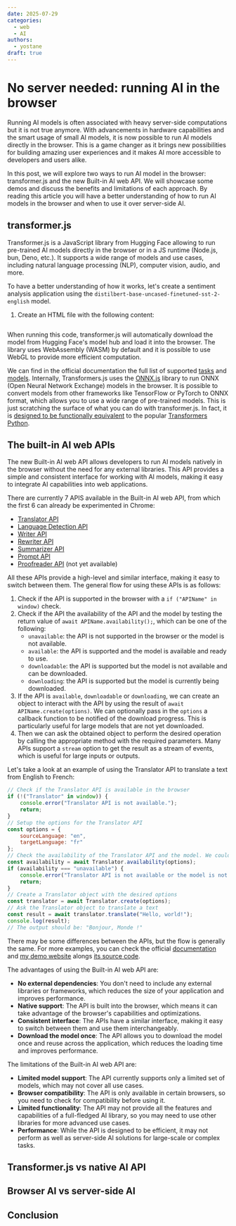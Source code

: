 ```yaml
---
date: 2025-07-29
categories:
  - web
  - AI
authors:
  - yostane
draft: true
---
```


# No server needed: running AI in the browser

Running AI models is often associated with heavy server-side computations but it is not true anymore.
With advancements in hardware capabilities and the smart usage of small AI models, it is now possible to run AI models directly in the browser.
This is a game changer as it brings new possibilities for building amazing user experiences and it makes AI more accessible to developers and users alike.

<!-- more -->

In this post, we will explore two ways to run AI model in the browser: transformer.js and the new Built-in AI web API.
We will showcase some demos and discuss the benefits and limitations of each approach.
By reading this article you will have a better understanding of how to run AI models in the browser and when to use it over server-side AI.

## transformer.js

Transformer.js is a JavaScript library from Hugging Face allowing to run pre-trained AI models directly in the browser or in a JS runtime (Node.js, bun, Deno, etc.).
It supports a wide range of models and use cases, including natural language processing (NLP), computer vision, audio, and more.

To have a better understanding of how it works, let's create a sentiment analysis application using the `distilbert-base-uncased-finetuned-sst-2-english` model.

1. Create an HTML file with the following content:

```html
```

When running this code, transformer.js will automatically download the model from Hugging Face's model hub and load it into the browser.
The library uses WebAssembly (WASM) by default and it is possible to use WebGL to provide more efficient computation.

We can find in the official documentation the full list of supported [tasks](https://huggingface.co/docs/transformers.js/index#supported-tasksmodels) and [models](https://huggingface.co/docs/transformers.js/index#models).
Internally, Transformers.js uses the [ONNX.js](https://github.com/microsoft/onnxjs) library to run ONNX (Open Neural Network Exchange) models in the browser.
It is possible to convert models from other frameworks like TensorFlow or PyTorch to ONNX format, which allows you to use a wide range of pre-trained models.
This is just scratching the surface of what you can do with transformer.js.
In fact, it is [designed to be functionally equivalent](https://github.com/huggingface/transformers.js/) to the popular [Transformers Python](https://github.com/huggingface/transformers).

## The built-in AI web APIs

The new Built-in AI web API allows developers to run AI models natively in the browser without the need for any external libraries.
This API provides a simple and consistent interface for working with AI models, making it easy to integrate AI capabilities into web applications.

There are currently 7 APIS available in the Built-in AI web API, from which the first 6 can already be experimented in Chrome:

- [Translator API](https://developer.chrome.com/docs/ai/translator-api/)
- [Language Detection API](https://developer.chrome.com/docs/ai/language-detection)
- [Writer API](https://developer.chrome.com/docs/ai/writer-api)
- [Rewriter API](https://developer.chrome.com/docs/ai/rewriter-api)
- [Summarizer API](https://developer.chrome.com/docs/ai/summarizer-api/)
- [Prompt API](https://developer.chrome.com/docs/ai/prompt-api/)
- [Proofreader API](https://developer.chrome.com/docs/ai/proofreader-api/) (not yet available)

All these APIs provide a high-level and similar interface, making it easy to switch between them.
The general flow for using these APIs is as follows:

1. Check if the API is supported in the browser with a `if ("APIName" in window)` check.
1. Check if the API the availability of the API and the model by testing the return value of `await APIName.availability();`, which can be one of the following:
    - `unavailable`: the API is not supported in the browser or the model is not available.
    - `available`: the API is supported and the model is available and ready to use.
    - `downloadable`: the API is supported but the model is not available and can be downloaded.
    - `downloading`: the API is supported but the model is currently being downloaded.
1. If the API is `available`, `downloadable` or `downloading`, we can create an object to interact with the API by using the result of `await APIName.create(options)`. We can optionally pass in the `options` a callback function to be notified of the download progress. This is particularly useful for large models that are not yet downloaded.
1. Then we can ask the obtained object to perform the desired operation by calling the appropriate method with the required parameters. Many APIs support a `stream` option to get the result as a stream of events, which is useful for large inputs or outputs.

Let's take a look at an example of using the Translator API to translate a text from English to French:

```javascript
// Check if the Translator API is available in the browser
if (!("Translator" in window)) {
    console.error("Translator API is not available.");
    return;
}
// Setup the options for the Translator API
const options = {
    sourceLanguage: "en",
    targetLanguage: "fr"
};
// Check the availability of the Translator API and the model. We could also pass in a callback function to be notified of the download progress.
const availability = await Translator.availability(options);
if (availability === "unavailable") {
    console.error("Translator API is not available or the model is not available.");
    return;
}
// Create a Translator object with the desired options
const translator = await Translator.create(options);
// Ask the Translator object to translate a text
const result = await translator.translate("Hello, world!");
console.log(result);
// The output should be: "Bonjour, Monde !"
```

There may be some differences between the APIs, but the flow is generally the same.
For more examples, you can check the official [documentation](https://developer.chrome.com/docs/ai/built-in) and [my demo website](https://yostane.github.io/web-ai/) alongs [its source code](https://github.com/yostane/web-ai).

The advantages of using the Built-in AI web API are:

- **No external dependencies**: You don't need to include any external libraries or frameworks, which reduces the size of your application and improves performance.
- **Native support**: The API is built into the browser, which means it can take advantage of the browser's capabilities and optimizations.
- **Consistent interface**: The APIs have a similar interface, making it easy to switch between them and use them interchangeably.
- **Download the model once**: The API allows you to download the model once and reuse across the application, which reduces the loading time and improves performance.

The limitations of the Built-in AI web API are:

- **Limited model support**: The API currently supports only a limited set of models, which may not cover all use cases.
- **Browser compatibility**: The API is only available in certain browsers, so you need to check for compatibility before using it.
- **Limited functionality**: The API may not provide all the features and capabilities of a full-fledged AI library, so you may need to use other libraries for more advanced use cases.
- **Performance**: While the API is designed to be efficient, it may not perform as well as server-side AI solutions for large-scale or complex tasks.

## Transformer.js vs native AI API

## Browser AI vs server-side AI

## Conclusion
